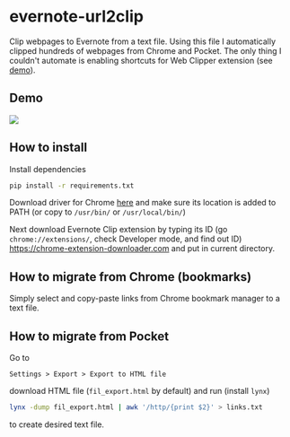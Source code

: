 # evernote-url2clip
Clip webpages to Evernote from a text file. Using this file I automatically clipped hundreds of webpages from Chrome and Pocket. The only thing I couldn't automate is enabling shortcuts for Web Clipper extension (see [demo](#demo)).

## Demo
![](img/demo.gif)

## How to install

Install dependencies
```bash
pip install -r requirements.txt
```
Download driver for Chrome [here](https://sites.google.com/a/chromium.org/chromedriver/downloads)
and make sure its location is added to PATH (or copy to `/usr/bin/` or `/usr/local/bin/`)

Next download Evernote Clip extension by typing its ID (go `chrome://extensions/`, check Developer mode, and find out ID)
https://chrome-extension-downloader.com and put in current directory.

## How to migrate from Chrome (bookmarks)
Simply select and copy-paste links from Chrome bookmark manager to a text file.

## How to migrate from Pocket
Go to
```
Settings > Export > Export to HTML file
```
download HTML file (`fil_export.html` by default) and run (install `lynx`)
```bash
lynx -dump fil_export.html | awk '/http/{print $2}' > links.txt
```
to create desired text file.
